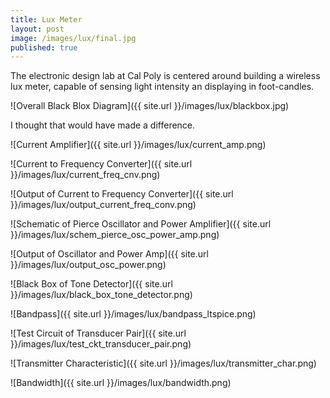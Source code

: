 ```yaml
---
title: Lux Meter
layout: post
image: /images/lux/final.jpg
published: true
---
```


The electronic design lab at Cal Poly is centered around building a wireless lux meter, capable of sensing light intensity an displaying in foot-candles.

<!-- more -->

![Overall Black Blox Diagram]({{ site.url }}/images/lux/blackbox.jpg)

I thought that would have made a difference.

![Current Amplifier]({{ site.url }}/images/lux/current_amp.png)

![Current to Frequency Converter]({{ site.url }}/images/lux/current_freq_cnv.png)

![Output of Current to Frequency Converter]({{ site.url }}/images/lux/output_current_freq_conv.png)

![Schematic of Pierce Oscillator and Power Amplifier]({{ site.url }}/images/lux/schem_pierce_osc_power_amp.png)

![Output of Oscillator and Power Amp]({{ site.url }}/images/lux/output_osc_power.png)

![Black Box of Tone Detector]({{ site.url }}/images/lux/black_box_tone_detector.png)

![Bandpass]({{ site.url }}/images/lux/bandpass_ltspice.png)

![Test Circuit of Transducer Pair]({{ site.url }}/images/lux/test_ckt_transducer_pair.png)

![Transmitter Characteristic]({{ site.url }}/images/lux/transmitter_char.png)

![Bandwidth]({{ site.url }}/images/lux/bandwidth.png)
